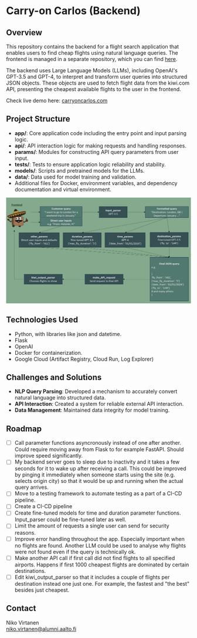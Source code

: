 # Carry-on Carlos (Backend)

## Overview

This repository contains the backend for a flight search application that enables users to find cheap flights using natural language queries. The frontend is managed in a separate repository, which you can find [here](https://github.com/nikk0o046/carryoncarlos-frontend/).

The backend uses Large Language Models (LLMs), including OpenAI's GPT-3.5 and GPT-4, to interpret and transform user queries into structured JSON objects. These objects are used to fetch flight data from the kiwi.com API, presenting the cheapest available flights to the user in the frontend.

Check live demo here: [carryoncarlos.com](https://carryoncarlos.com)

## Project Structure

- **app/**: Core application code including the entry point and input parsing logic.
- **api/**: API interaction logic for making requests and handling responses.
- **params/**: Modules for constructing API query parameters from user input.
- **tests/**: Tests to ensure application logic reliability and stability.
- **models/**: Scripts and pretrained models for the LLMs.
- **data/**: Data used for model training and validation.
- Additional files for Docker, environment variables, and dependency documentation and virtual environment.

![ProcessFlowChart](https://github.com/nikk0o046/carryoncarlos-backend/blob/master/ProcessFlowChart.png)

## Technologies Used

- Python, with libraries like json and datetime.
- Flask
- OpenAI
- Docker for containerization.
- Google Cloud (Artifact Registry, Cloud Run, Log Explorer)

## Challenges and Solutions

- **NLP Query Parsing**: Developed a mechanism to accurately convert natural language into structured data.
- **API Interaction**: Created a system for reliable external API interaction.
- **Data Management**: Maintained data integrity for model training.

## Roadmap

- [ ] Call parameter functions asyncronously instead of one after another. Could require moving away from Flask to for example FastAPI. Should improve speed significantly.
- [ ] My backend server goes to sleep due to inactivity and it takes a few seconds for it to wake up after receiving a call. This could be improved by pinging it immediately when someone starts using the site (e.g. selects origin city) so that it would be up and running when the actual query arrives.
- [ ] Move to a testing framework to automate testing as a part of a CI-CD pipeline.
- [ ] Create a CI-CD pipeline
- [ ] Create fine-tuned models for time and duration parameter functions. Input_parser could be fine-tuned later as well.
- [ ] Limit the amount of requests a single user can send for security reasons.
- [ ] Improve error handling throughout the app. Especially important when no flights are found. Another LLM could be used to analyse why flights were not found even if the query is technically ok.
- [ ] Make another API call if first call did not find flights to all specified airports. Happens if first 1000 cheapest flights are dominated by certain destinations.
- [ ] Edit kiwi_output_parser so that it includes a couple of flights per destination instead one just one. For example, the fastest and "the best" besides just cheapest.

## Contact

Niko Virtanen  
niko.virtanen@alumni.aalto.fi
